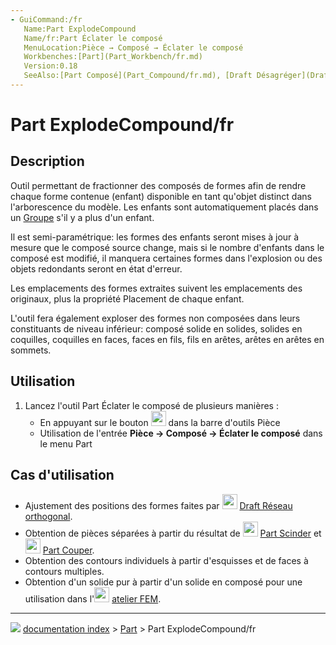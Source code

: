 ```yaml
---
- GuiCommand:/fr
   Name:Part ExplodeCompound
   Name/fr:Part Éclater le composé
   MenuLocation:Pièce → Composé → Éclater le composé
   Workbenches:[Part](Part_Workbench/fr.md)
   Version:0.18
   SeeAlso:[Part Composé](Part_Compound/fr.md), [Draft Désagréger](Draft_Downgrade/fr.md)
---
```


# Part ExplodeCompound/fr

## Description

Outil permettant de fractionner des composés de formes afin de rendre chaque forme contenue (enfant) disponible en tant qu'objet distinct dans l'arborescence du modèle. Les enfants sont automatiquement placés dans un [Groupe](Std_Group/fr.md) s\'il y a plus d\'un enfant.

Il est semi-paramétrique: les formes des enfants seront mises à jour à mesure que le composé source change, mais si le nombre d\'enfants dans le composé est modifié, il manquera certaines formes dans l\'explosion ou des objets redondants seront en état d\'erreur.

Les emplacements des formes extraites suivent les emplacements des originaux, plus la propriété Placement de chaque enfant.

L\'outil fera également exploser des formes non composées dans leurs constituants de niveau inférieur: composé solide en solides, solides en coquilles, coquilles en faces, faces en fils, fils en arêtes, arêtes en arêtes en sommets.

## Utilisation

1.  Lancez l\'outil Part Éclater le composé de plusieurs manières :
    -   En appuyant sur le bouton <img alt="" src=images/Part_ExplodeCompound.svg  style="width:24px;"> dans la barre d\'outils Pièce
    -   Utilisation de l\'entrée **Pièce → Composé → Éclater le composé** dans le menu Part

## Cas d\'utilisation 

-   Ajustement des positions des formes faites par <img alt="" src=images/Draft_OrthoArray.svg  style="width:24px;"> [Draft Réseau orthogonal](Draft_OrthoArray/fr.md).
-   Obtention de pièces séparées à partir du résultat de <img alt="" src=images/Part_Slice.svg  style="width:24px;"> [Part Scinder](Part_Slice/fr.md) et <img alt="" src=images/Part_Cut.svg  style="width:24px;"> [Part Couper](Part_Cut/fr.md).
-   Obtention des contours individuels à partir d\'esquisses et de faces à contours multiples.
-   Obtention d\'un solide pur à partir d\'un solide en composé pour une utilisation dans l\'<img alt="" src=images/Workbench_FEM.svg  style="width:24px;"> [atelier FEM](FEM_Workbench/fr.md).



---
![](images/Right_arrow.png) [documentation index](../README.md) > [Part](Part_Workbench.md) > Part ExplodeCompound/fr

